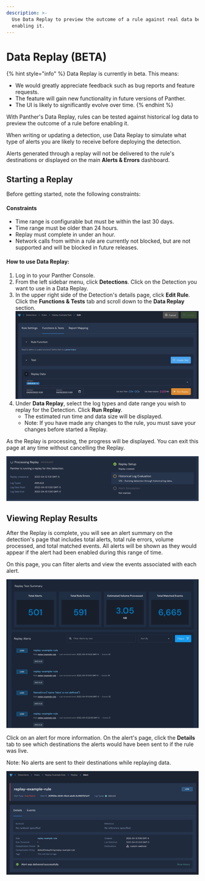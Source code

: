 ```yaml
---
description: >-
  Use Data Replay to preview the outcome of a rule against real data before
  enabling it.
---
```


# Data Replay (BETA)

{% hint style="info" %}
Data Replay is currently in beta. This means:&#x20;

* We would greatly appreciate feedback such as bug reports and feature requests.
* The feature will gain new functionality in future versions of Panther.&#x20;
* The UI is likely to significantly evolve over time.
{% endhint %}

With Panther's Data Replay, rules can be tested against historical log data to preview the outcome of a rule before enabling it.&#x20;

When writing or updating a detection, use Data Replay to simulate what type of alerts you are likely to receive before deploying the detection.&#x20;

Alerts generated through a replay will not be delivered to the rule's destinations or displayed on the main **Alerts & Errors** dashboard.

## Starting a Replay

Before getting started, note the following constraints:

#### Constraints

* Time range is configurable but must be within the last 30 days.
* Time range must be older than 24 hours.
* Replay must complete in under an hour.
* Network calls from within a rule are currently not blocked, but are not supported and will be blocked in future releases.

#### How to use Data Replay:

1. Log in to your Panther Console.
2. From the left sidebar menu, click **Detections**. Click on the Detection you want to use in a Data Replay.
3. In the upper right side of the Detection's details page, click **Edit Rule**. Click the **Functions & Tests** tab and scroll down to the **Data Replay** section.\
   ![](<../../.gitbook/assets/data-replay-ui (1).png>)
4. Under **Data Replay**, select the log types and date range you wish to replay for the Detection. Click **Run Replay**.
   * The estimated run time and data size will be displayed.
   * Note: If you have made any changes to the rule, you must save your changes before started a Replay.

As the Replay is processing, the progress will be displayed. You can exit this page at any time without cancelling the Replay.&#x20;

![The Panther Console displays a message that says the Replay is processing.](../../.gitbook/assets/progress.png)

## Viewing Replay Results

After the Replay is complete, you will see an alert summary on the detection's page that includes total alerts, total rule errors, volume processed, and total matched events. All alerts will be shown as they would appear if the alert had been enabled during this range of time.

On this page, you can filter alerts and view the events associated with each alert.&#x20;

![The Replay Test Summary shows the number of alerts, rule errors, estimated volume processed, and total matched events.](../../.gitbook/assets/replaysummary.png)

Click on an alert for more information. On the alert's page, click the **Details** tab to see which destinations the alerts would have been sent to if the rule was live.&#x20;

Note: No alerts are sent to their destinations while replaying data.

![The alert's Details page shows more information, including the destination where you  would expect the alert to be sent.](../../.gitbook/assets/replaydetails.png)
